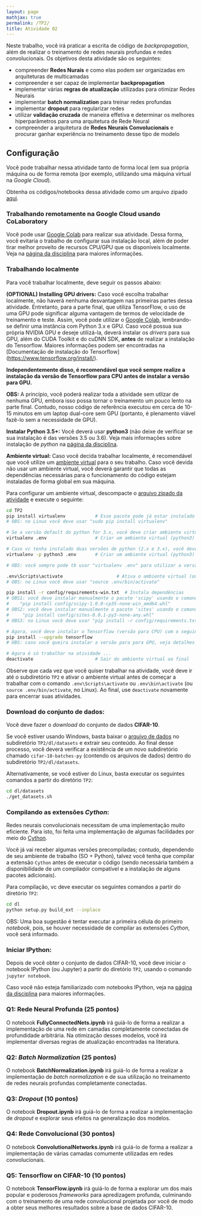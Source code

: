 ```yaml
---
layout: page
mathjax: true
permalink: /TP2/
title: Atividade 02
---
```


Neste trabalho, você irá praticar a escrita de código de *backpropagation*, além de realizar
o treinamento de redes neurais profundas e redes convolucionais. 
Os objetivos desta atividade são os seguintes:

- compreender **Redes Nurais** e como elas podem ser organizadas em arquiteturas de multicamadas
- compreender e ser capaz de implementar **backpropagation**
- implementar várias **regras de atualização** utilizadas para otimizar Redes Neurais
- implementar **batch normalization** para treinar redes profundas
- implementar **dropout** para regularizar redes
- utilizar **validação cruzada** de maneira effetiva e determinar os melhores hiperparâmetros para 
  uma arquitetura de Rede Neural
- compreender a arquitetura de **Redes Neurais Convolucionais** e procurar
  ganhar experiência no treinamento desse tipo de modelo


## Configuração
Você pode trabalhar nessa atividade tanto de forma local (em sua própria máquina ou de forma remota (por exemplo, utilizando uma máquina virtual na *Google Cloud*).

Obtenha os códigos/notebooks dessa atividade como um arquivo zipado [aqui](https://drive.google.com/file/d/1_Tf1WBBDm0VPETisCye_K4LpJswEh4DC/view?usp=sharing).

### Trabalhando remotamente na Google Cloud  usando CoLaboratory

Você pode usar  [Google Colab](https://colab.research.google.com/) para realizar sua atividade. Dessa forma, você evitaria o trabalho de configurar sua instalação local, além de poder tirar melhor proveito de recursos CPU/GPU que os disponíveis localmente. Veja na [página da disciplina](http://www.icei.pucminas.br/professores/zenilton/introduction-to-deep-learning-2019/) para maiores informações.

### Trabalhando localmente
Para você trabalhar localmente, deve seguir os passos abaixo:

**(OPTIONAL) Installing GPU drivers:** 
Caso você escolha trabalhar localmente, não haverá nenhuma desvantagem nas primeiras partes dessa atividade.
Entretanto, para a parte final, que utiliza TensorFlow, o uso de uma GPU pode significar alguma vantagem de termos
de velocidade de treinamento e teste. Assim, você pode utilizar o [Google Colab](https://colab.research.google.com/), 
lembrando-se definir uma instância com Python 3.x e GPU. Caso você possua sua própria NVIDIA GPU e deseje utilizá-la,
deverá instalar os *drivers* para sua GPU, além do CUDA Toolkit e do cuDNN SDK, **antes** de realizar a instalação do
Tensorflow. Maiores informações podem ser encontradas na [Documentação de instalação do Tensorflow] (https://www.tensorflow.org/install/). 

**Independentemente disso, é recomendável que você sempre realize a instalação da versão de Tensorflow para 
CPU antes de instalar a versão para GPU.** 

**OBS:** A princípio, você poderá realizar toda a atividade sem utlizar de nenhuma GPU, embora isso possa tornar 
o treinamento um pouco lento na parte final. Contudo, nosso código de referência executou em cerca de 10-15 minutos
em um laptop dual-core sem GPU (portanto, é plenamento viável fazê-lo sem a necessidade de GPU).

**Instalar Python 3.5+:**
Você deverá usar **python3** (não deixe de verificar se sua instalação é das versões 3.5 ou 3.6). Veja mais informações sobre instalação de *python* na [página da disciplina](http://www.icei.pucminas.br/professores/zenilton/introduction-to-deep-learning-2019/).

**Ambiente virtual:**
Caso você decida trabalhar localmente, é recomendável que você utilize um [ambiente virtual](http://docs.python-guide.org/en/latest/dev/virtualenvs/) para o seu trabalho. Caso você devida não usar um ambiente virtual, você deverá garantir que todas as dependências necessárias para o funcionamento do código estejam instaladas de forma global em sua máquina.

Para configurar um ambiente virtual, descompacte o [arquivo zipado da atividade](https://drive.google.com/file/d/1q4OF2MBQ7ZhF6t5f8lcmDpy1iblzsacR/view?usp=sharing) e execute o seguinte:

```bash
cd TP2
pip install virtualenv           # Esse pacote pode já estar instalado
# OBS: no Linux você deve usar "sudo pip install virtualenv"

# Se a versão default do python for 3.x, você deve criar ambiente virtual com o seguinte comando
virtualenv .env                  # Criar um ambiente virtual (python3)

# Caso vc tenha instalado duas versões de python (2.x e 3.x), você deve especificar a versão a ser utilizada (usar sempre a 3.x) 
virtualenv -p python3 .env       # Criar um ambiente virtual (python3)

# OBS: você sempre pode tb usar "virtualenv .env" para utilizar a versão default de python instalada (mas cuidado pois geralmente a versão será python 2.7)

.env\Scripts\activate				     # Ativa o ambiente virtual (ou, em alguns casos, ".env\bin\activate")
# OBS: no Linux você deve usar "source .env/bin/activate"

pip install -r config/requirements-win.txt  # Instala dependências
# OBS1: você deve instalar manualmente o pacote 'scipy' usando o comando:
#    "pip install config/scipy-1.0.0-cp35-none-win_amd64.whl"
# OBS2: você deve instalar manualmente o pacote 'sites' usando o comando:
#     "pip install config/sites-0.0.1-py3-none-any.whl"
# OBS3: no Linux você deve usar "pip install -r config/requirements.txt"

# Agora, você deve instalar o Tensorflow (versão para CPU) com o seguinte comando:
pip install --upgrade tensorflow
# OBS: caso você queira instalar a versão para para GPU, veja detalhes descritos acima.

# Agora é só trabalhar na atividade ...
deactivate                       # Sair do ambiente virtual ao final
```

Observe que cada vez que você quiser trabalhar na atividade, você deve ir até o 
subdiretório `TP2` e ativar o ambiente virtual antes de começar a trabalhar com o 
comando `.env\Scripts\activate` ou `.env\bin\activate` (ou `source .env/bin/activate`, no Linux). 
Ao final, use `deactivate` novamente para encerrar suas atividades.

### Download do conjunto de dados:
Você deve fazer o *download* do conjunto de dados **CIFAR-10**.

Se você estiver usando Windows, basta baixar o 
[arquivo de dados](http://www.cs.toronto.edu/~kriz/cifar-10-python.tar.gz) no 
subdiretório `TP2/dl/datasets` e extrair seu conteúdo. Ao final desse processo, 
você deverá verificar a existência de um novo subdiretório chamado `cifar-10-batches-py` 
(contendo os arquivos de dados) dentro do subdiretório `TP2/dl/datasets`.

Alternativamente, se você estiver do Linux, basta executar os seguintes comandos a 
partir do diretório `TP2`: 

```bash
cd dl/datasets
./get_datasets.sh
```

### Compilando as extensões *Cython*: 

Redes neurais convolucionais necessitam de uma implementação muito eficiente. 
Para isto, foi feita uma implementação de algumas facilidades por meio do
[Cython](http://cython.org/).

Você já vai receber algumas versões precompiladas; contudo, dependendo de seu 
ambiente de trabalho (SO + Python), 
talvez você tenha que compilar a extensão `Cython` antes de executar o código 
(sendo necessária também a disponibilidade de um compilador compatível e a instalação de alguns pacotes adicionais).

Para compilação, vc deve executar os seguintes comandos a partir do
diretório `TP2`: 


```bash
cd dl
python setup.py build_ext --inplace
```

OBS: Uma boa sugestão é tentar executar a primeira célula do primeiro 
*notebook*, pois, se houver necessidade de compilar as extensões *Cython*, 
você será informado.

### Iniciar IPython:
Depois de você obter o conjunto de dados CIFAR-10, você deve iniciar o notebook IPython 
(ou Jupyter) a partir do diretório `TP2`, usando o comando `jupyter notebook`.

Caso você não esteja familiarizado com notebooks IPython, veja na 
[página da disciplina](http://www.icei.pucminas.br/professores/zenilton/introduction-to-deep-learning-2019/) 
para maiores informações.

### Q1: Rede Neural Profunda (25 pontos)

O notebook  **FullyConnectedNets.ipynb** irá guiá-lo de forma a realizar a implementação de 
uma rede em camadas completamente conectadas de profundidade arbitrária. Na otimização desses 
modelos, você irá implementar diversas regras de atualização encontradas na literatura. 

### Q2: *Batch Normalization* (25 pontos)

O notebook **BatchNormalization.ipynb** irá guiá-lo de forma a realizar a implementação de 
*batch normalization* e de sua utilização no treinamento de redes neurais profundas completamente 
conectadas.

### Q3: *Dropout* (10 pontos)

O notebook **Dropout.ipynb** irá guiá-lo de forma a realizar a implementação de 
*dropout* e explorar seus efeitos na generalização dos modelos.

### Q4: Rede Convolucional (30 pontos)
O notebook **ConvolutionalNetworks.ipynb** irá guiá-lo de forma a realizar a implementação de
várias camadas comumente utilizadas em redes convolucionais.

### Q5: Tensorflow on CIFAR-10 (10 pontos)

O notebook **TensorFlow.ipynb** irá guiá-lo de forma a explorar um dos mais popular e poderosos
*frameworks* para apredizagem profunda, culminando com o treinamento de uma rede convolucional 
projetada por você de modo a obter seus melhores resultados sobre a base de dados CIFAR-10.


